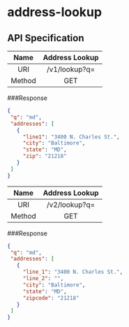 # address-lookup
## API Specification

| Name | Address Lookup |
| :---: | :---: | 
| URI | /v1/lookup?q=<Query String> |
| Method | GET |
 ###Response  
 ```json
{
  "q": "md",
  "addresses": [
    {
      "line1": "3400 N. Charles St.",
      "city": "Baltimore",
      "state": "MD",
      "zip": "21218"
    }
  ]
}
```

| Name | Address Lookup |
| :---: | :---: | 
| URI | /v2/lookup?q=<Query String> |
| Method | GET |
###Response
 ```json
{
  "q": "md",
  "addresses": [
    {
      "line_1": "3400 N. Charles St.",
      "line_2": "",
      "city": "Baltimore",
      "state": "MD",
      "zipcode": "21218"
    }
  ]
}
```